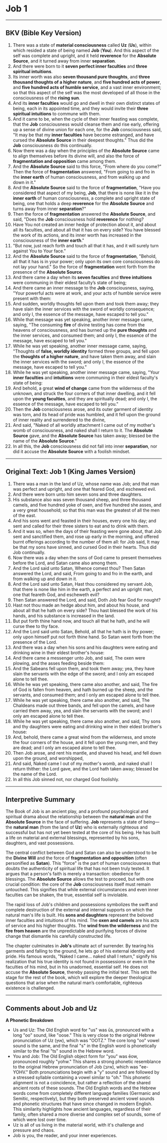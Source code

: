 # Job 1

---



## **BKV (Bible Key Version)**

1. There was a state of **material consciousness** called **Uz** (**Us**), within which resided a state of being named **Job** (**You**). And this aspect of the self was complete and upright, and it held **reverence** for the **Absolute Source**, and it turned away from inner **separation**.
2. And there were born to it **seven perfect inner faculties** and **three spiritual intuitions**.
3. Its inner worth was also **seven thousand pure thoughts**, and **three thousand thoughts of a higher nature**, and **five hundred acts of power**, and **five hundred acts of humble service**, and a vast inner environment; so that this aspect of the self was the most developed of all those in the consciousness of the **rising sun**.
4. And its **inner faculties** would go and dwell in their own distinct states of being, each in its appointed time, and they would invite their **three spiritual intuitions** to commune with them.
5. And it came to be, when the cycle of their inner feasting was complete, that the **Job** consciousness would cleanse them and rise early, offering up a sense of divine union for each one, for the **Job** consciousness said, "It may be that my **inner faculties** have become estranged, and have cursed the **Absolute Source** in their deepest thoughts." Thus did the **Job** consciousness do this continually.
6. Now there was a day when the principles of the **Absolute Source** came to align themselves before its divine will, and also the force of **fragmentation and opposition** came among them.
7. And the **Absolute Source** said to this force, "From where do you come?" Then the force of **fragmentation** answered, "From going to and fro in the **inner earth** of human consciousness, and from walking up and down in it."
8. And the **Absolute Source** said to the force of **fragmentation**, "Have you considered that aspect of my being, **Job**, that there is none like it in the **inner earth** of human consciousness, a complete and upright state of being, one that holds a deep **reverence** for the **Absolute Source** and turns away from inner **separation**?"
9. Then the force of **fragmentation** answered the **Absolute Source**, and said, "Does the **Job** consciousness hold **reverence** for nothing?
10. Have You not created an inner hedge of protection about it, and about all its faculties, and about all that it has on every side? You have blessed the work of its actions, and its inner worth has increased in the consciousness of the **inner earth**."
11. "But now, just reach forth and touch all that it has, and it will surely turn against You to Your face."
12. And the **Absolute Source** said to the force of **fragmentation**, "Behold, all that it has is in your power; only upon its own core consciousness do not lay your hand." So the force of **fragmentation** went forth from the presence of the **Absolute Source**.
13. And there came a day when its **seven faculties** and **three intuitions** were communing in their eldest faculty’s state of being;
14. And there came an inner message to the **Job** consciousness, saying, "Your powerful acts were at work, and your acts of humble service were present with them:
15. And sudden, worldly thoughts fell upon them and took them away; they have slain the inner services with the sword of worldly consequence; and only I, the essence of the message, have escaped to tell you."
16. While that message was yet speaking, another inner message came, saying, "The consuming **fire** of divine testing has come from the heavens of consciousness, and has burned up the **pure thoughts** and the inner services, and consumed them; and only I, the essence of the message, have escaped to tell you."
17. While he was yet speaking, another inner message came, saying, "Thoughts of **false, worldly identity** formed three groups, and fell upon the **thoughts of a higher nature**, and have taken them away, and slain the inner services with the sword; and only I, the essence of the message, have escaped to tell you."
18. While he was yet speaking, another inner message came, saying, "Your **inner faculties** and **intuitions** were communing in their eldest faculty's state of being:
19. And behold, a great **wind of change** came from the wilderness of the unknown, and struck the four corners of that inner dwelling, and it fell upon the **young faculties**, and they are spiritually dead; and only I, the essence of the message, have escaped to tell you."
20. Then the **Job** consciousness arose, and its outer garment of identity was torn, and its head of pride was humbled, and it fell upon the ground of inner reality and surrendered to the divine,
21. And said, "Naked of all worldly attachment I came out of my mother's womb of consciousness, and naked shall I return to it. The **Absolute Source** gave, and the **Absolute Source** has taken away; blessed be the name of the **Absolute Source**."
22. In all this, the **Job** consciousness did not fall into inner **separation**, nor did it accuse the **Absolute Source** with a foolish mindset.

***

## **Original Text: Job 1 (King James Version)**

1. There was a man in the land of Uz, whose name was Job; and that man was perfect and upright, and one that feared God, and eschewed evil.
2. And there were born unto him seven sons and three daughters.
3. His substance also was seven thousand sheep, and three thousand camels, and five hundred yoke of oxen, and five hundred she asses, and a very great household; so that this man was the greatest of all the men of the east.
4. And his sons went and feasted in their houses, every one his day; and sent and called for their three sisters to eat and to drink with them.
5. And it was so, when the days of their feasting were gone about, that Job sent and sanctified them, and rose up early in the morning, and offered burnt offerings according to the number of them all: for Job said, It may be that my sons have sinned, and cursed God in their hearts. Thus did Job continually.
6. Now there was a day when the sons of God came to present themselves before the Lord, and Satan came also among them.
7. And the Lord said unto Satan, Whence comest thou? Then Satan answered the Lord, and said, From going to and fro in the earth, and from walking up and down in it.
8. And the Lord said unto Satan, Hast thou considered my servant Job, that there is none like him in the earth, a perfect and an upright man, one that feareth God, and escheweth evil?
9. Then Satan answered the Lord, and said, Doth Job fear God for nought?
10. Hast not thou made an hedge about him, and about his house, and about all that he hath on every side? Thou hast blessed the work of his hands, and his substance is increased in the land.
11. But put forth thine hand now, and touch all that he hath, and he will curse thee to thy face.
12. And the Lord said unto Satan, Behold, all that he hath is in thy power; only upon himself put not forth thine hand. So Satan went forth from the presence of the Lord.
13. And there was a day when his sons and his daughters were eating and drinking wine in their eldest brother's house:
14. And there came a messenger unto Job, and said, The oxen were plowing, and the asses feeding beside them:
15. And the Sabeans fell upon them, and took them away; yea, they have slain the servants with the edge of the sword; and I only am escaped alone to tell thee.
16. While he was yet speaking, there came also another, and said, The fire of God is fallen from heaven, and hath burned up the sheep, and the servants, and consumed them; and I only am escaped alone to tell thee.
17. While he was yet speaking, there came also another, and said, The Chaldeans made out three bands, and fell upon the camels, and have carried them away, yea, and slain the servants with the sword; and I only am escaped alone to tell thee.
18. While he was yet speaking, there came also another, and said, Thy sons and thy daughters were eating and drinking wine in their eldest brother's house:
19. And, behold, there came a great wind from the wilderness, and smote the four corners of the house, and it fell upon the young men, and they are dead; and I only am escaped alone to tell thee.
20. Then Job arose, and rent his mantle, and shaved his head, and fell down upon the ground, and worshipped,
21. And said, Naked came I out of my mother's womb, and naked shall I return thither: the Lord gave, and the Lord hath taken away; blessed be the name of the Lord.
22. In all this Job sinned not, nor charged God foolishly.

***
## **Interpretive Summary**

The Book of Job is an ancient play, and a profound psychological and spiritual drama about the relationship between the **natural man** and the **Absolute Source** in the face of suffering. **Job** represents a state of being—the **natural man** (from the land of **Uz**) who is externally righteous and successful but has not yet been tested at the core of his being. He has built a life on material and external blessings, represented by his sons, daughters, and vast possessions.

The central conflict between God and Satan can also be understood to be the **Divine Will** and the force of **fragmentation and opposition** (often personified as **Satan**). This "force" is the part of human consciousness that doubts the authenticity of spiritual life that has not been truly tested. It argues that a person's faith is merely a transaction: obedience for blessings. The **Absolute Source** allows the test to proceed, but with one crucial condition: the core of the **Job** consciousness itself must remain untouched. This signifies that while external circumstances and even inner faculties can be shaken, the true, essential self is inviolable.

The rapid loss of Job's children and possessions symbolizes the swift and complete destruction of the external and internal supports on which the natural man's life is built. His **sons and daughters** represent the beloved inner faculties and intuitions of his mind. The **oxen and camels** are his acts of service and his higher thoughts. The **wind from the wilderness** and the **fire from heaven** are the unpredictable and purifying forces of divine change that dismantle his carefully constructed life.

The chapter culminates in **Job's** ultimate act of surrender. By tearing his garments and falling to the ground, he lets go of his external identity and pride. His famous words, "Naked I came... naked shall I return," signify his realization that his true identity is not found in possessions or even in the faculties of his mind, but in his unadorned, essential self. He does not accuse the **Absolute Source**, thereby passing the initial test. This sets the stage for the rest of the book, which will explore the deeper theological questions that arise when the natural man’s comfortable, righteous existence is challenged.

---

## Comments about Job and Uz

**A Phonetic Breakdown**

* Us and Uz: The Old English word for "us" was ūs, pronounced with a long "oo" sound, like "oose." This is very close to the original Hebrew pronunciation of Uz (אוּץ), which was "OOTZ." The core long "oo" vowel sound is the same, and the final "s" in the English word is phonetically similar to the final "ts" sound in the Hebrew word.
* You and Job: The Old English object form for "you" was ēow, pronounced roughly "yohw." This shares a strong phonetic resemblance to the original Hebrew pronunciation of Job (אִיּוֹב), which was "ee-YOHV." Both pronunciations begin with a "y" sound and are followed by a stressed syllable containing a vowel similar to "oh."
This phonetic alignment is not a coincidence, but rather a reflection of the shared ancient roots of these sounds. The Old English words and the Hebrew words come from completely different language families (Germanic and Semitic, respectively), but they both preserved ancient vowel sounds and phonetic structures that have since changed in modern English.
This similarity highlights how ancient languages, regardless of their family, often shared a more diverse and complex set of sounds, some of which were lost over time.
* Uz is all of us living in the material world, with it's challenge and pressure and chaos.
* Job is you, the reader, and your inner experiences.
